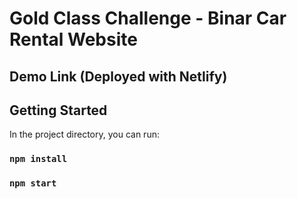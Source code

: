 # Gold Class Challenge - Binar Car Rental Website

## Demo Link (Deployed with Netlify)



## Getting Started

In the project directory, you can run:

### `npm install`

### `npm start`
